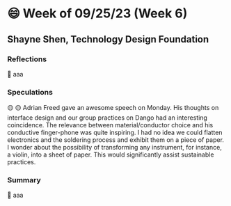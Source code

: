 # 😄 Week of 09/25/23 (Week 6)
## Shayne Shen, Technology Design Foundation

### Reflections

🔴 aaa

### Speculations

🟡 
🟡 Adrian Freed gave an awesome speech on Monday. His thoughts on interface design and our group practices on Dango had an interesting coincidence. The relevance between material/conductor choice and his conductive finger-phone was quite inspiring. I had no idea we could flatten electronics and the soldering process and exhibit them on a piece of paper. I wonder about the possibility of transforming any instrument, for instance, a violin, into a sheet of paper. This would significantly assist sustainable practices.  


### Summary
🔵 aaa
